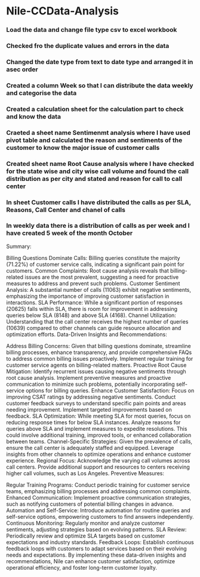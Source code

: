 # Nile-CCData-Analysis

### Load the data and change file type csv to excel workbook
### Checked fro the duplicate values and errors in the data
### Changed the date type from text to date type and arranged it in asec order
### Created a column Week so that I can distribute the data weekly and categorise the data
### Created a calculation sheet for the calculation part to check and know the data
### Craeted a sheet name Sentimenmt analysis where I have used pivot table and calculated the reason and sentiments of the customer to know the major issue of customer calls 
### Created sheet name Root Cause analysis where I have checked for the state wise and city wise call volume and found the call distribution as per city and stated and reason for call to call center 
### In sheet Customer calls I have distributed the calls as per SLA, Reasons, Call Center and chanel of calls 
### In weekly data there is a distribution of calls as per week and I have created 5 week of the month October 


Summary:

Billing Questions Dominate Calls: Billing queries constitute the majority (71.22%) of customer service calls, indicating a significant pain point for customers.
Common Complaints: Root cause analysis reveals that billing-related issues are the most prevalent, suggesting a need for proactive measures to address and prevent such problems.
Customer Sentiment Analysis: A substantial number of calls (11063) exhibit negative sentiments, emphasizing the importance of improving customer satisfaction in interactions.
SLA Performance: While a significant portion of responses (20625) falls within SLA, there is room for improvement in addressing queries below SLA (8148) and above SLA (4168).
Channel Utilization: Understanding that the call center receives the highest number of queries (10639) compared to other channels can guide resource allocation and optimization efforts.
Data-Driven Insights and Recommendations:

Address Billing Concerns: Given that billing questions dominate, streamline billing processes, enhance transparency, and provide comprehensive FAQs to address common billing issues proactively. Implement regular training for customer service agents on billing-related matters.
Proactive Root Cause Mitigation: Identify recurrent issues causing negative sentiments through root cause analysis. Implement preventive measures and proactive communication to minimize such problems, potentially incorporating self-service options for billing queries.
Enhance Customer Satisfaction: Focus on improving CSAT ratings by addressing negative sentiments. Conduct customer feedback surveys to understand specific pain points and areas needing improvement. Implement targeted improvements based on feedback.
SLA Optimization: While meeting SLA for most queries, focus on reducing response times for below SLA instances. Analyze reasons for queries above SLA and implement measures to expedite resolutions. This could involve additional training, improved tools, or enhanced collaboration between teams.
Channel-Specific Strategies: Given the prevalence of calls, ensure the call center is adequately staffed and equipped. Leverage insights from other channels to optimize operations and enhance customer experience.
Regional Focus: Acknowledge the varying call volumes across call centers. Provide additional support and resources to centers receiving higher call volumes, such as Los Angeles.
Preventive Measures:

Regular Training Programs: Conduct periodic training for customer service teams, emphasizing billing processes and addressing common complaints.
Enhanced Communication: Implement proactive communication strategies, such as notifying customers of potential billing changes in advance.
Automation and Self-Service: Introduce automation for routine queries and self-service options, empowering customers to find answers independently.
Continuous Monitoring: Regularly monitor and analyze customer sentiments, adjusting strategies based on evolving patterns.
SLA Review: Periodically review and optimize SLA targets based on customer expectations and industry standards.
Feedback Loops: Establish continuous feedback loops with customers to adapt services based on their evolving needs and expectations.
By implementing these data-driven insights and recommendations, Nile can enhance customer satisfaction, optimize operational efficiency, and foster long-term customer loyalty.

